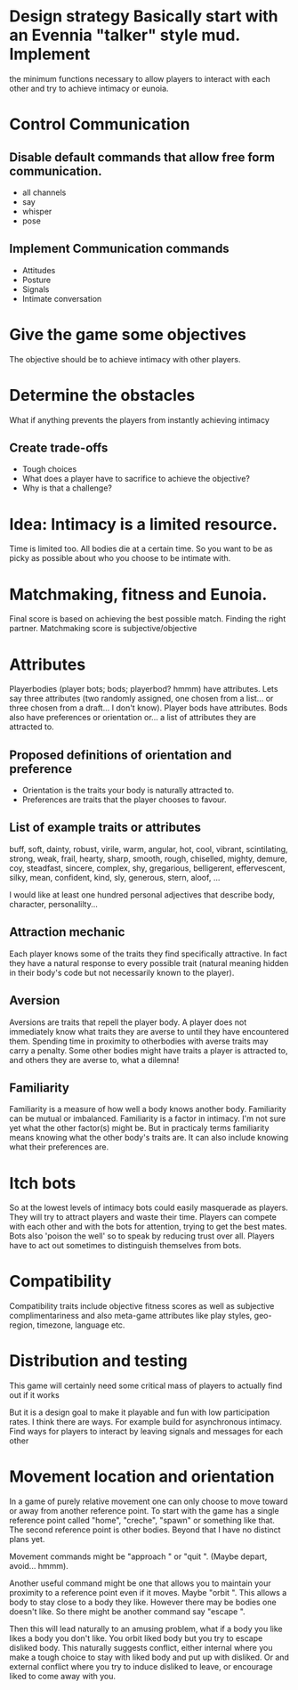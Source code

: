 # Design strategy Basically start with an Evennia "talker" style mud. Implement
the minimum functions necessary to allow players to interact with each other and
try to achieve intimacy or eunoia.

# Control Communication

## Disable default commands that allow free form communication.

* all channels
* say
* whisper
* pose

## Implement Communication commands
* Attitudes
* Posture
* Signals
* Intimate conversation

# Give the game some objectives 

The objective should be to achieve intimacy
with other players.

# Determine the obstacles 

What if anything prevents the players from instantly achieving intimacy

## Create trade-offs

* Tough choices 
* What does a player have to sacrifice to achieve the objective?
* Why is that a challenge?

# Idea: Intimacy is a limited resource.
Time is limited too. All bodies die at a certain time. 
So you want to be as picky as possible about who you choose to be intimate
with.

# Matchmaking, fitness and Eunoia.
Final score is based on achieving the best possible match. Finding the right
partner.  Matchmaking score is subjective/objective

# Attributes
Playerbodies (player bots; bods; playerbod? hmmm) have attributes. Lets say
three attributes (two randomly assigned, one chosen from a list... or three
chosen from a draft... I don't know). Player bods have attributes. Bods also
have preferences or orientation or... a list of attributes they are attracted
to. 

## Proposed definitions of orientation and preference
* Orientation is the traits your body is naturally attracted to.
* Preferences are traits that the player chooses to favour.

## List of example traits or attributes
buff, soft, dainty, robust, virile, warm, angular, hot, cool, vibrant, scintilating, strong, weak, frail, hearty, sharp, smooth, rough, chiselled, mighty, demure, coy, steadfast, sincere, complex, shy, gregarious, belligerent, effervescent, silky, mean, confident, kind, sly, generous, stern, aloof, ...

I would like at least one hundred personal adjectives that describe body, character, personalilty...

## Attraction mechanic
Each player knows some of the traits they find specifically attractive. In fact
they have a natural response to every possible trait (natural meaning hidden in their body's code but not necessarily known to the player). 

## Aversion
Aversions are traits that repell the player body. A player does not immediately
know what traits they are averse to until they have encountered them. Spending
time in proximity to otherbodies with averse traits may carry a penalty. Some other bodies might have traits a player is attracted to, and others they are averse to, what a dilemna!

## Familiarity
Familiarity is a measure of how well a body knows another body. Familiarity can be mutual or imbalanced. Familiarity is a factor in intimacy. I'm not sure yet what the other factor(s) might be. But in practicaly terms familiarity means knowing what the other body's traits are. It can also include knowing what their preferences are.

# Itch bots 
So at the lowest levels of intimacy bots could easily masquerade as
players. They will try to attract players and waste their time.  Players can
compete with each other and with the bots for attention, trying to get the best
mates. Bots also 'poison the well' so to speak by reducing trust over all.
Players have to act out sometimes to distinguish themselves from bots.

# Compatibility 
Compatibility traits include objective fitness scores as well as subjective
complimentariness and also meta-game attributes like play styles, geo-region,
timezone, language etc.

# Distribution and testing 
This game will certainly need some critical mass of
players to actually find out if it works

But it is a design goal to make it playable and fun with low participation
rates. I think there are ways. For example build for asynchronous intimacy.
Find ways for players to interact by leaving signals and messages for each other

# Movement location and orientation
In a game of purely relative movement one can only choose to move toward or away from another reference point.
To start with the game has a single reference point called "home", "creche", "spawn" or something like that. 
The second reference point is other bodies.  Beyond that I have no distinct plans yet. 

Movement commands might be "approach <reference point>" or "quit <reference point>". (Maybe depart, avoid... hmmm).

Another useful command might be one that allows you to maintain your proximity to a reference point even if it moves. 
Maybe "orbit <reference point>".  This allows a body to stay close to a body they like. However there may be bodies 
  one doesn't like. So there might be another command say "escape <reference point>". 
  
Then this will lead naturally to an amusing problem, what if a body you like likes a body you don't like. You orbit liked body but you try to escape
disliked body.  This naturally suggests conflict, either internal where you make a tough choice to stay with liked body and put up with disliked. Or 
and external conflict where you try to induce disliked to leave, or encourage liked to come away with you. 
